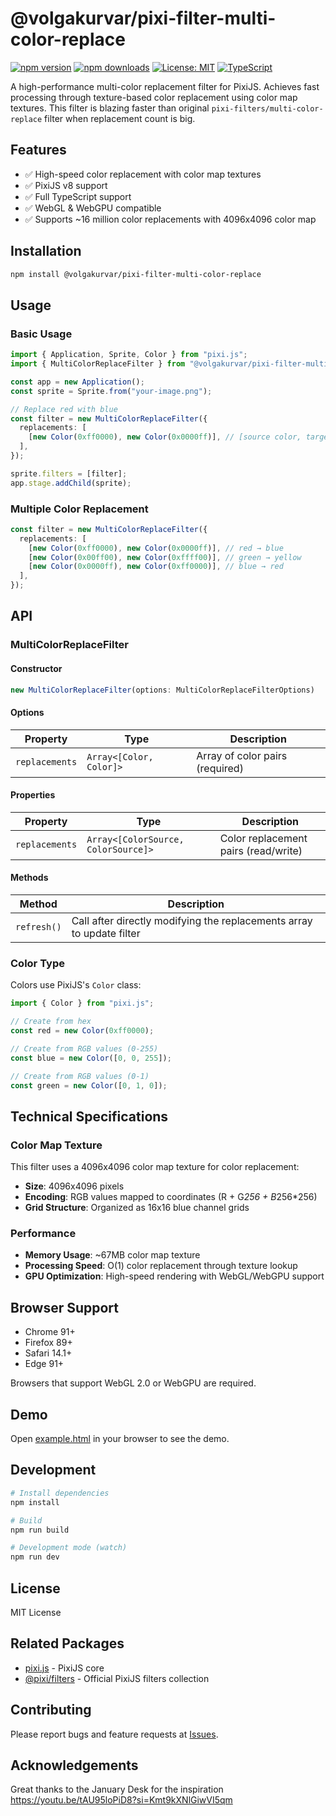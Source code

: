 # @volgakurvar/pixi-filter-multi-color-replace

[![npm version](https://badge.fury.io/js/@volgakurvar%2Fpixi-filter-multi-color-replace.svg)](https://badge.fury.io/js/@volgakurvar%2Fpixi-filter-multi-color-replace)
[![npm downloads](https://img.shields.io/npm/dm/@volgakurvar/pixi-filter-multi-color-replace.svg)](https://www.npmjs.com/package/@volgakurvar/pixi-filter-multi-color-replace)
[![License: MIT](https://img.shields.io/badge/License-MIT-yellow.svg)](https://opensource.org/licenses/MIT)
[![TypeScript](https://img.shields.io/badge/TypeScript-Ready-blue.svg)](https://www.typescriptlang.org/)

A high-performance multi-color replacement filter for PixiJS. Achieves fast processing through texture-based color replacement using color map textures.
This filter is blazing faster than original `pixi-filters/multi-color-replace` filter when replacement count is big.

## Features

- ✅ High-speed color replacement with color map textures
- ✅ PixiJS v8 support
- ✅ Full TypeScript support
- ✅ WebGL & WebGPU compatible
- ✅ Supports ~16 million color replacements with 4096x4096 color map

## Installation

```bash
npm install @volgakurvar/pixi-filter-multi-color-replace
```

## Usage

### Basic Usage

```typescript
import { Application, Sprite, Color } from "pixi.js";
import { MultiColorReplaceFilter } from "@volgakurvar/pixi-filter-multi-color-replace";

const app = new Application();
const sprite = Sprite.from("your-image.png");

// Replace red with blue
const filter = new MultiColorReplaceFilter({
  replacements: [
    [new Color(0xff0000), new Color(0x0000ff)], // [source color, target color]
  ],
});

sprite.filters = [filter];
app.stage.addChild(sprite);
```

### Multiple Color Replacement

```typescript
const filter = new MultiColorReplaceFilter({
  replacements: [
    [new Color(0xff0000), new Color(0x0000ff)], // red → blue
    [new Color(0x00ff00), new Color(0xffff00)], // green → yellow
    [new Color(0x0000ff), new Color(0xff0000)], // blue → red
  ],
});
```

## API

### MultiColorReplaceFilter

#### Constructor

```typescript
new MultiColorReplaceFilter(options: MultiColorReplaceFilterOptions)
```

#### Options

| Property       | Type                    | Description                     |
| -------------- | ----------------------- | ------------------------------- |
| `replacements` | `Array<[Color, Color]>` | Array of color pairs (required) |

#### Properties

| Property       | Type                                | Description                          |
| -------------- | ----------------------------------- | ------------------------------------ |
| `replacements` | `Array<[ColorSource, ColorSource]>` | Color replacement pairs (read/write) |

#### Methods

| Method      | Description                                                           |
| ----------- | --------------------------------------------------------------------- |
| `refresh()` | Call after directly modifying the replacements array to update filter |

### Color Type

Colors use PixiJS's `Color` class:

```typescript
import { Color } from "pixi.js";

// Create from hex
const red = new Color(0xff0000);

// Create from RGB values (0-255)
const blue = new Color([0, 0, 255]);

// Create from RGB values (0-1)
const green = new Color([0, 1, 0]);
```

## Technical Specifications

### Color Map Texture

This filter uses a 4096x4096 color map texture for color replacement:

- **Size**: 4096x4096 pixels
- **Encoding**: RGB values mapped to coordinates (R + G*256 + B*256\*256)
- **Grid Structure**: Organized as 16x16 blue channel grids

### Performance

- **Memory Usage**: ~67MB color map texture
- **Processing Speed**: O(1) color replacement through texture lookup
- **GPU Optimization**: High-speed rendering with WebGL/WebGPU support

## Browser Support

- Chrome 91+
- Firefox 89+
- Safari 14.1+
- Edge 91+

Browsers that support WebGL 2.0 or WebGPU are required.

## Demo

Open [example.html](./example.html) in your browser to see the demo.

## Development

```bash
# Install dependencies
npm install

# Build
npm run build

# Development mode (watch)
npm run dev
```

## License

MIT License

## Related Packages

- [pixi.js](https://pixijs.com/) - PixiJS core
- [@pixi/filters](https://github.com/pixijs/filters) - Official PixiJS filters collection

## Contributing

Please report bugs and feature requests at [Issues](https://github.com/your-username/pixi-filter-multi-color-replace/issues).

## Acknowledgements

Great thanks to the January Desk for the inspiration https://youtu.be/tAU95loPiD8?si=Kmt9kXNlGiwVI5qm
